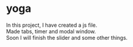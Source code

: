 # yoga
In this project, I have created a js file.\
Made tabs, timer and modal window.\
Soon I will finish the slider and some other things.
